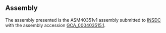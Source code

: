 

Assembly
--------

The assembly presented is the ASM40351v1 assembly submitted to
[INSDC](http://www.insdc.org) with the assembly accession
[GCA\_000403515.1](http://www.ebi.ac.uk/ena/data/view/GCA_000403515.1).
